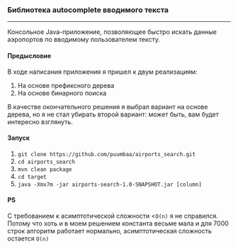 ### Библиотека autocomplete вводимого текста
___
Консольное Java-приложение, позволяющее быстро искать
данные аэропортов по вводимому пользователем тексту.

#### Предысловие
В ходе написания приложения я пришел к двум реализациям:
1. На основе префиксного дерева
2. На основе бинарного поиска

В качестве окончательного решения я выбрал вариант на основе дерева, но я не стал убирать второй вариант: может быть, вам будет интересно взглянуть.

#### Запуск
1. `git clone https://github.com/puumbaa/airports_search.git`
2. `cd airports_search` 
3. `mvn clean package`
4. `cd target`
5. `java -Xmx7m -jar airports-search-1.0-SNAPSHOT.jar [column]`

#### PS
С требованием к асимптотической сложности <`O(n)` я не справился. Потому что хоть и в моем решением константа весьме мала и для 7000 строк алгоритм работает нормально, асимптотическая сложность остается `O(n)` 